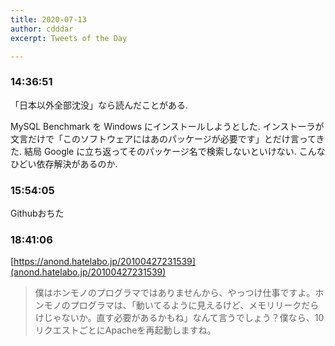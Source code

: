 ```yaml
---
title: 2020-07-13
author: cdddar
excerpt: Tweets of the Day

---
```


### 14:36:51

「日本以外全部沈没」なら読んだことがある.

MySQL Benchmark を Windows にインストールしようとした.
インストーラが文言だけで「このソフトウェアにはあのパッケージが必要です」とだけ言ってきた.
結局 Google に立ち返ってそのパッケージ名で検索しないといけない.
こんなひどい依存解決があるのか.

### 15:54:05

Githubおちた

### 18:41:06

[https://anond.hatelabo.jp/20100427231539](anond.hatelabo.jp/20100427231539)

> 僕はホンモノのプログラマではありませんから、やっつけ仕事ですよ。ホンモノのプログラマは、「動いてるように見えるけど、メモリリークだらけじゃないか。直す必要があるかもね」なんて言うでしょう？僕なら、10リクエストごとにApacheを再起動しますね。

